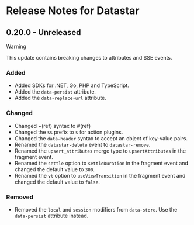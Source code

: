 # Release Notes for Datastar

## 0.20.0 - Unreleased

> [!WARNING]
> This update contains breaking changes to attributes and SSE events.

### Added

- Added SDKs for .NET, Go, PHP and TypeScript.
- Added the `data-persist` attribute.
- Added the `data-replace-url` attribute.

### Changed

- Changed ~(ref) syntax to #(ref)
- Changed the `$$` prefix to `$` for action plugins.
- Changed the `data-header` syntax to accept an object of key-value pairs.
- Renamed the `datastar-delete` event to `datastar-remove`.
- Renamed the `upsert_attributes` merge type to `upsertAttributes` in the fragment event.
- Renamed the `settle` option to `settleDuration` in the fragment event and changed the default value to `300`.
- Renamed the `vt` option to `useViewTransition` in the fragment event and changed the default value to `false`.

### Removed
- Removed the `local` and `session` modifiers from `data-store`. Use the `data-persist` attribute instead.
